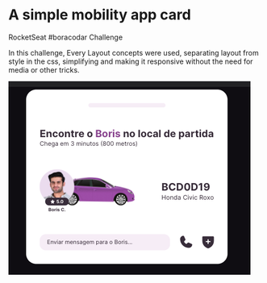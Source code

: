 # A simple mobility app card
 RocketSeat #boracodar Challenge 

In this challenge, Every Layout concepts were used, separating layout from style in the css, simplifying and making it responsive without the need for media or other tricks.

![alt text][def]

[def]: assets/card.png